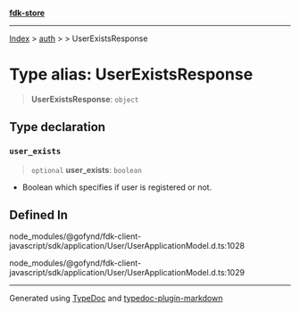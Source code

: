 [**fdk-store**](../../../README.md)
***

[Index](../../../API.md) > [auth](../../README.md) > [<internal>](../README.md) > UserExistsResponse

# Type alias: UserExistsResponse

> **UserExistsResponse**: `object`

## Type declaration

### `user_exists`

> `optional` **user\_exists**: `boolean`

- Boolean which specifies if user is
registered or not.

## Defined In

node\_modules/@gofynd/fdk-client-javascript/sdk/application/User/UserApplicationModel.d.ts:1028

node\_modules/@gofynd/fdk-client-javascript/sdk/application/User/UserApplicationModel.d.ts:1029

***
Generated using [TypeDoc](https://typedoc.org/) and [typedoc-plugin-markdown](https://www.npmjs.com/package/typedoc-plugin-markdown)
